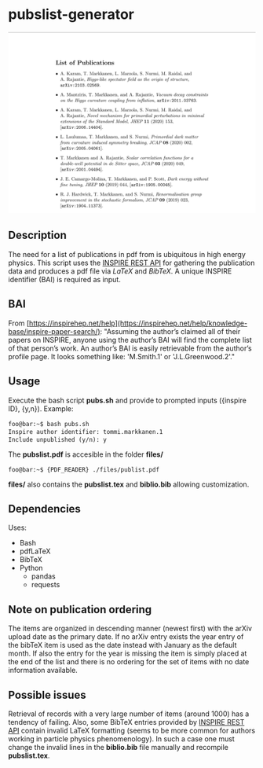# pubslist-generator

![](./files/image.png)
## Description

The need for a list of publications in pdf from is ubiquitous in high energy physics. This script uses the [INSPIRE REST API](https://github.com/inspirehep/rest-api-doc) for gathering the publication data and produces a pdf file via *LaTeX* and *BibTeX*. A unique INSPIRE identifier (BAI) is required as input.

## BAI

From [https://inspirehep.net/help](https://inspirehep.net/help/knowledge-base/inspire-paper-search/): "Assuming the author’s claimed all of their papers on INSPIRE, anyone using the author’s BAI will find the complete list of that person’s work. An author’s BAI is easily retrievable from the author’s profile page. It looks something like: 'M.Smith.1' or 'J.L.Greenwood.2'."

## Usage
Execute the bash script **pubs.sh** and provide to prompted inputs ({inspire ID}, {y,n}). Example:

```console
foo@bar:~$ bash pubs.sh
Inspire author identifier: tommi.markkanen.1
Include unpublished (y/n): y
```
The **pubslist.pdf** is accesible in the folder **files/**
```console
foo@bar:~$ {PDF_READER} ./files/publist.pdf
```
**files/** also contains the **pubslist.tex** and **biblio.bib** allowing customization.

## Dependencies
Uses:
- Bash
- pdfLaTeX
- BibTeX
- Python
  - pandas
  - requests

## Note on publication ordering
The items are organized in descending manner (newest first) with the arXiv
upload date as the primary date. If no arXiv entry exists the year entry of the bibTeX item is used as the date instead with January as the default month. If also the entry for the year is missing the item is simply placed at the end of the list and there is no ordering for the set of items with no date information available.   

## Possible issues
Retrieval of records with a very large number of items (around 1000) has a tendency of failing. Also, some BibTeX entries provided by [INSPIRE REST API](https://github.com/inspirehep/rest-api-doc) contain invalid LaTeX formatting (seems to be more common for authors working in particle physics phenomenology). In such a case one must change the invalid lines in the **biblio.bib** file manually and recompile **pubslist.tex**.
